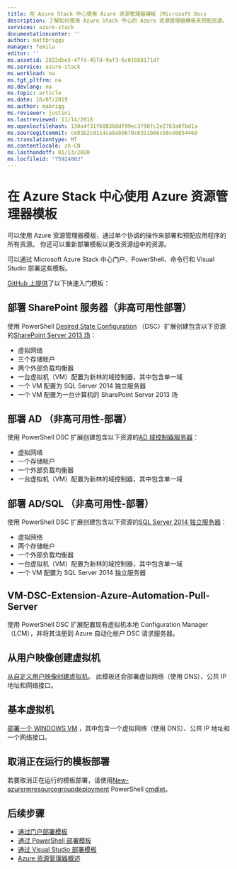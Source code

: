 ```yaml
---
title: 在 Azure Stack 中心使用 Azure 资源管理器模板 |Microsoft Docs
description: 了解如何使用 Azure Stack 中心的 Azure 资源管理器模板来预配资源。
services: azure-stack
documentationcenter: ''
author: mattbriggs
manager: femila
editor: ''
ms.assetid: 2022dbe5-47fd-457d-9af3-6c01688171d7
ms.service: azure-stack
ms.workload: na
ms.tgt_pltfrm: na
ms.devlang: na
ms.topic: article
ms.date: 10/07/2019
ms.author: mabrigg
ms.reviewer: justini
ms.lastreviewed: 11/14/2018
ms.openlocfilehash: 130a4f31f608368df99ec3f98fc2e2763a0fbd1a
ms.sourcegitcommit: ce01b2cd114ca8ab5b70c6311b66c58ceb054469
ms.translationtype: MT
ms.contentlocale: zh-CN
ms.lasthandoff: 01/13/2020
ms.locfileid: "75924003"
---
```

# <a name="use-azure-resource-manager-templates-in-azure-stack-hub"></a>在 Azure Stack 中心使用 Azure 资源管理器模板

可以使用 Azure 资源管理器模板，通过单个协调的操作来部署和预配应用程序的所有资源。 你还可以重新部署模板以更改资源组中的资源。

可以通过 Microsoft Azure Stack 中心门户、PowerShell、命令行和 Visual Studio 部署这些模板。

[GitHub 上提供](https://aka.ms/azurestackgithub)了以下快速入门模板：

## <a name="deploy-sharepoint-server-non-high-availability-deployment"></a>部署 SharePoint 服务器（非高可用性部署）

使用 PowerShell [Desired State Configuration](/powershell/scripting/dsc/overview/overview) （DSC）扩展创建包含以下资源的[SharePoint Server 2013 场](https://github.com/Azure/AzureStack-QuickStart-Templates/tree/master/sharepoint-2013-non-ha)：

* 虚拟网络
* 三个存储帐户
* 两个外部负载均衡器
* 一台虚拟机（VM）配置为新林的域控制器，其中包含单一域
* 一个 VM 配置为 SQL Server 2014 独立服务器
* 一个 VM 配置为一台计算机的 SharePoint Server 2013 场

## <a name="deploy-ad-non-high-availability-deployment"></a>部署 AD （非高可用性-部署）

使用 PowerShell DSC 扩展创建包含以下资源的[AD 域控制器服务器](https://github.com/Azure/AzureStack-QuickStart-Templates/tree/master/ad-non-ha)：

* 虚拟网络
* 一个存储帐户
* 一个外部负载均衡器
* 一台虚拟机（VM）配置为新林的域控制器，其中包含单一域

## <a name="deploy-adsql-non-high-availability-deployment"></a>部署 AD/SQL （非高可用性-部署）

使用 PowerShell DSC 扩展创建包含以下资源的[SQL Server 2014 独立服务器](https://github.com/Azure/AzureStack-QuickStart-Templates/tree/master/sql-2014-non-ha)：

* 虚拟网络
* 两个存储帐户
* 一个外部负载均衡器
* 一台虚拟机（VM）配置为新林的域控制器，其中包含单一域
* 一个 VM 配置为 SQL Server 2014 独立服务器

## <a name="vm-dsc-extension-azure-automation-pull-server"></a>VM-DSC-Extension-Azure-Automation-Pull-Server

使用 PowerShell DSC 扩展配置现有虚拟机本地 Configuration Manager （LCM），并将其注册到 Azure 自动化帐户 DSC 请求服务器。

## <a name="create-a-virtual-machine-from-a-user-image"></a>从用户映像创建虚拟机

[从自定义用户映像创建虚拟机](https://github.com/Azure/AzureStack-QuickStart-Templates/tree/master/101-vm-create-from-customimage)。 此模板还会部署虚拟网络（使用 DNS）、公共 IP 地址和网络接口。

## <a name="basic-virtual-machine"></a>基本虚拟机

[部署一个 WINDOWS VM](https://aka.ms/aa6zdzx) ，其中包含一个虚拟网络（使用 DNS）、公共 IP 地址和一个网络接口。

## <a name="cancel-a-running-template-deployment"></a>取消正在运行的模板部署

若要取消正在运行的模板部署，请使用[New-azurermresourcegroupdeployment](/powershell/module/azurerm.resources/stop-azurermresourcegroupdeployment) PowerShell [cmdlet](/powershell/scripting/developer/cmdlet/cmdlet-overview)。

## <a name="next-steps"></a>后续步骤

* [通过门户部署模板](azure-stack-deploy-template-portal.md)
* [通过 PowerShell 部署模板](azure-stack-deploy-template-powershell.md)
* [通过 Visual Studio 部署模板](azure-stack-deploy-template-visual-studio.md)
* [Azure 资源管理器概述](/azure/azure-resource-manager/resource-group-overview)
